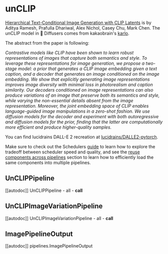 <!--Copyright 2023 The HuggingFace Team. All rights reserved.
Licensed under the Apache License, Version 2.0 (the "License"); you may not use this file except in compliance with
the License. You may obtain a copy of the License at
http://www.apache.org/licenses/LICENSE-2.0
Unless required by applicable law or agreed to in writing, software distributed under the License is distributed on
an "AS IS" BASIS, WITHOUT WARRANTIES OR CONDITIONS OF ANY KIND, either express or implied. See the License for the
specific language governing permissions and limitations under the License.
-->

# unCLIP

[Hierarchical Text-Conditional Image Generation with CLIP Latents](https://huggingface.co/papers/2204.06125) is by Aditya Ramesh, Prafulla Dhariwal, Alex Nichol, Casey Chu, Mark Chen. The unCLIP model in 🤗 Diffusers comes from kakaobrain's [karlo]((https://github.com/kakaobrain/karlo)).

The abstract from the paper is following:

*Contrastive models like CLIP have been shown to learn robust representations of images that capture both semantics and style. To leverage these representations for image generation, we propose a two-stage model: a prior that generates a CLIP image embedding given a text caption, and a decoder that generates an image conditioned on the image embedding. We show that explicitly generating image representations improves image diversity with minimal loss in photorealism and caption similarity. Our decoders conditioned on image representations can also produce variations of an image that preserve both its semantics and style, while varying the non-essential details absent from the image representation. Moreover, the joint embedding space of CLIP enables language-guided image manipulations in a zero-shot fashion. We use diffusion models for the decoder and experiment with both autoregressive and diffusion models for the prior, finding that the latter are computationally more efficient and produce higher-quality samples.*

You can find lucidrains DALL-E 2 recreation at [lucidrains/DALLE2-pytorch](https://github.com/lucidrains/DALLE2-pytorch).

<Tip>

Make sure to check out the Schedulers [guide](/using-diffusers/schedulers) to learn how to explore the tradeoff between scheduler speed and quality, and see the [reuse components across pipelines](/using-diffusers/loading#reuse-components-across-pipelines) section to learn how to efficiently load the same components into multiple pipelines.

</Tip>

## UnCLIPPipeline
[[autodoc]] UnCLIPPipeline
	- all
	- __call__

## UnCLIPImageVariationPipeline
[[autodoc]] UnCLIPImageVariationPipeline
	- all
	- __call__

## ImagePipelineOutput
[[autodoc]] pipelines.ImagePipelineOutput
